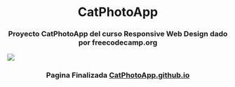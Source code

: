 <h1 align="center">CatPhotoApp</h1>

<h3 align="center"> Proyecto CatPhotoApp del curso Responsive Web Design dado por freecodecamp.org</h3>

<p align="left">
    <img src="https://img.shields.io/badge/Finalizado-lima?label=Status">
</p>
<h3 align="center">Pagina Finalizada <a href="CatPhotoApp.github.io">CatPhotoApp.github.io</a></h3>
